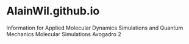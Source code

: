 # AlainWil.github.io
Information for Applied Molecular Dynamics Simulations and Quantum Mechanics Molecular Simulations
Avogadro 2 
